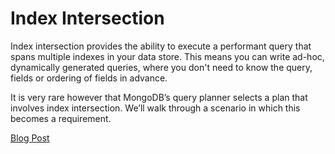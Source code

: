 # Index Intersection

Index intersection provides the ability to execute a performant query that spans multiple indexes in your data store. This means you can write ad-hoc, dynamically generated queries, where you don't need to know the query, fields or ordering of fields in advance. 

It is very rare however that MongoDB’s query planner selects a plan that involves index intersection. We’ll walk through a scenario in which this becomes a requirement. 

[Blog Post](https://www.mongodb.com/developer/products/atlas/atlas-search-for-index-intersection/)
